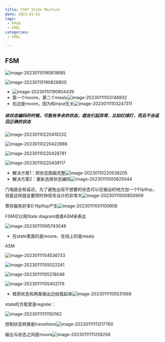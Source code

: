 ```yaml
---
title: Ch07 State Machine
date: 2023-01-01
tags:
 - FPGA
 - VHDL
categories:
 - VHDL

---
```




## FSM

![image-20230110190819685](https://markdown-1301334775.cos.eu-frankfurt.myqcloud.com/image-20230110190819685.png)

![image-20230110190828800](https://markdown-1301334775.cos.eu-frankfurt.myqcloud.com/image-20230110190828800.png)

+ ![image-20230110190904439](https://markdown-1301334775.cos.eu-frankfurt.myqcloud.com/image-20230110190904439.png)
+ 第一个moore，第二个mealy![image-20230111103146932](https://markdown-1301334775.cos.eu-frankfurt.myqcloud.com/image-20230111103146932.png)
+ 右边是moore，因为和input无关![image-20230111103247311](https://markdown-1301334775.cos.eu-frankfurt.myqcloud.com/image-20230111103247311.png)



##### 给状态编码的时候，可能有多余的状态，就会引起异常，比如红绿灯，而且不会返回正确的状态

![image-20230110220410232](https://markdown-1301334775.cos.eu-frankfurt.myqcloud.com/image-20230110220410232.png)

![image-20230110220422886](https://markdown-1301334775.cos.eu-frankfurt.myqcloud.com/image-20230110220422886.png)

![image-20230110220428781](https://markdown-1301334775.cos.eu-frankfurt.myqcloud.com/image-20230110220428781.png)

![image-20230110220438117](https://markdown-1301334775.cos.eu-frankfurt.myqcloud.com/image-20230110220438117.png)



+ 解决方案1：把状态图画完整![image-20230110220538205](https://markdown-1301334775.cos.eu-frankfurt.myqcloud.com/image-20230110220538205.png)
+ 解决方案2：重新选择状态编码![image-20230111000825044](https://markdown-1301334775.cos.eu-frankfurt.myqcloud.com/image-20230111000825044.png)



门电路会有延迟，为了避免出现不想要的状态可以在输出的地方加一个Flipflop，但是这样就会要把时钟信号设计的非常大![image-20230111000850909](https://markdown-1301334775.cos.eu-frankfurt.myqcloud.com/image-20230111000850909.png)



寄存器有好多D flipflop产生![image-20230111001100908](https://markdown-1301334775.cos.eu-frankfurt.myqcloud.com/image-20230111001100908.png)



FSM可以用State diagram或者ASM来表达

![image-20230111095743048](https://markdown-1301334775.cos.eu-frankfurt.myqcloud.com/image-20230111095743048.png)

+ 在state里面的是moore，在线上的是mealy



ASM

![image-20230111104536733](https://markdown-1301334775.cos.eu-frankfurt.myqcloud.com/image-20230111104536733.png)

![image-20230111105022241](https://markdown-1301334775.cos.eu-frankfurt.myqcloud.com/image-20230111105022241.png)

![image-20230111105218046](https://markdown-1301334775.cos.eu-frankfurt.myqcloud.com/image-20230111105218046.png)

![image-20230111105402179](https://markdown-1301334775.cos.eu-frankfurt.myqcloud.com/image-20230111105402179.png)

+ 框把状态和两条输出边给框起来![image-20230111105531568](https://markdown-1301334775.cos.eu-frankfurt.myqcloud.com/image-20230111105531568.png)



state的方框里是register：

![image-20230111111150162](https://markdown-1301334775.cos.eu-frankfurt.myqcloud.com/image-20230111111150162.png)



控制状态转换是transitions![image-20230111111217760](https://markdown-1301334775.cos.eu-frankfurt.myqcloud.com/image-20230111111217760.png)



输出与状态之间是moore![image-20230111111256256](https://markdown-1301334775.cos.eu-frankfurt.myqcloud.com/image-20230111111256256.png)

